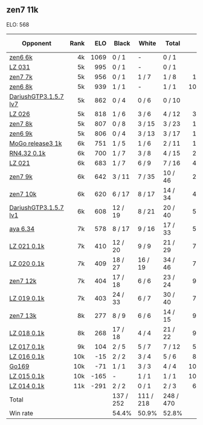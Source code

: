 ## zen7 11k ##

ELO: 568

Opponent | Rank | ELO | Black | White | Total | Win rate
---------|-----:|----:|-------|-------|-------|-------:
[zen6 6k](zen6%206k.md) | 4k | 1069 | 0 / 1 | - | 0 / 1 | 0.0%
[LZ 031](LZ%20031.md) | 5k | 995 | 0 / 1 | - | 0 / 1 | 0.0%
[zen7 7k](zen7%207k.md) | 5k | 956 | 0 / 1 | 1 / 7 | 1 / 8 | 12.5%
[zen6 8k](zen6%208k.md) | 5k | 939 | 1 / 1 | - | 1 / 1 | 100.0%
[DariushGTP3.1.5.7 lv7](DariushGTP3.1.5.7%20lv7.md) | 5k | 862 | 0 / 4 | 0 / 6 | 0 / 10 | 0.0%
[LZ 026](LZ%20026.md) | 5k | 818 | 1 / 6 | 3 / 6 | 4 / 12 | 33.3%
[zen7 8k](zen7%208k.md) | 5k | 807 | 0 / 8 | 3 / 15 | 3 / 23 | 13.0%
[zen6 9k](zen6%209k.md) | 5k | 806 | 0 / 4 | 3 / 13 | 3 / 17 | 17.6%
[MoGo release3 1k](MoGo%20release3%201k.md) | 6k | 751 | 1 / 5 | 1 / 6 | 2 / 11 | 18.2%
[RN4.32 0.1k](RN4.32%200.1k.md) | 6k | 700 | 1 / 7 | 3 / 8 | 4 / 15 | 26.7%
[LZ 021](LZ%20021.md) | 6k | 683 | 1 / 7 | 6 / 9 | 7 / 16 | 43.8%
[zen7 9k](zen7%209k.md) | 6k | 642 | 3 / 11 | 7 / 35 | 10 / 46 | 21.7%
[zen7 10k](zen7%2010k.md) | 6k | 620 | 6 / 17 | 8 / 17 | 14 / 34 | 41.2%
[DariushGTP3.1.5.7 lv1](DariushGTP3.1.5.7%20lv1.md) | 6k | 608 | 12 / 19 | 8 / 21 | 20 / 40 | 50.0%
[aya 6.34](aya%206.34.md) | 7k | 578 | 8 / 17 | 9 / 16 | 17 / 33 | 51.5%
[LZ 021 0.1k](LZ%20021%200.1k.md) | 7k | 410 | 12 / 20 | 9 / 9 | 21 / 29 | 72.4%
[LZ 020 0.1k](LZ%20020%200.1k.md) | 7k | 409 | 18 / 27 | 16 / 19 | 34 / 46 | 73.9%
[zen7 12k](zen7%2012k.md) | 7k | 404 | 17 / 18 | 6 / 6 | 23 / 24 | 95.8%
[LZ 019 0.1k](LZ%20019%200.1k.md) | 7k | 403 | 24 / 33 | 6 / 7 | 30 / 40 | 75.0%
[zen7 13k](zen7%2013k.md) | 8k | 277 | 8 / 9 | 6 / 6 | 14 / 15 | 93.3%
[LZ 018 0.1k](LZ%20018%200.1k.md) | 8k | 268 | 17 / 18 | 4 / 4 | 21 / 22 | 95.5%
[LZ 017 0.1k](LZ%20017%200.1k.md) | 9k | 104 | 2 / 5 | 5 / 7 | 7 / 12 | 58.3%
[LZ 016 0.1k](LZ%20016%200.1k.md) | 10k | -15 | 2 / 2 | 3 / 4 | 5 / 6 | 83.3%
[Go169](Go169.md) | 10k | -71 | 1 / 1 | 3 / 3 | 4 / 4 | 100.0%
[LZ 015 0.1k](LZ%20015%200.1k.md) | 10k | -165 | - | 1 / 1 | 1 / 1 | 100.0%
[LZ 014 0.1k](LZ%20014%200.1k.md) | 11k | -291 | 2 / 2 | 0 / 1 | 2 / 3 | 66.7%
Total | | | 137 / 252 | 111 / 218 | 248 / 470 | 
Win rate| | | 54.4% | 50.9% | 52.8% | 
